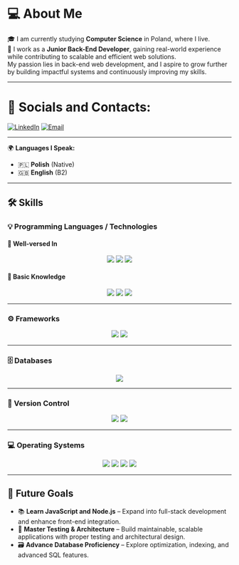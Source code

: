 # 💻 About Me

🎓 I am currently studying **Computer Science** in Poland, where I live.  
💼 I work as a **Junior Back-End Developer**, gaining real-world experience while contributing to scalable and efficient web solutions.  
My passion lies in back-end web development, and I aspire to grow further by building impactful systems and continuously improving my skills.

---

# 💬 Socials and Contacts:
[![LinkedIn](https://img.shields.io/badge/-LinkedIn-0077B5?style=for-the-badge&logo=linkedin&logoColor=white)](https://www.linkedin.com/in/jakub-dziedzic-226209332/)
[![Email](https://img.shields.io/badge/-Email-D14836?style=for-the-badge&logo=gmail&logoColor=white)](mailto:jakubdziedzic9@gmail.com)

---

🌍 **Languages I Speak:**
- 🇵🇱 **Polish** (Native)  
- 🇬🇧 **English** (B2)

---

## 🛠️ Skills

### 💡 Programming Languages / Technologies

#### 🔹 Well-versed In

<div align="center">

  <a href="https://www.php.net"><img src="https://img.shields.io/badge/-PHP-777BB4?style=for-the-badge&logo=php&logoColor=white" /></a>
  <a href="https://www.oracle.com/java/"><img src="https://img.shields.io/badge/-Java-007396?style=for-the-badge&logo=java&logoColor=white" /></a>
  <a href="https://developer.mozilla.org/en-US/docs/Web/HTML"><img src="https://img.shields.io/badge/-HTML5-E34F26?style=for-the-badge&logo=html5&logoColor=white" /></a>

</div>

#### 🔸 Basic Knowledge

<div align="center">

  <a href="https://isocpp.org/"><img src="https://img.shields.io/badge/-C++-00599C?style=for-the-badge&logo=cplusplus&logoColor=white" /></a>
  <a href="https://www.python.org"><img src="https://img.shields.io/badge/-Python-3776AB?style=for-the-badge&logo=python&logoColor=white" /></a>
  <a href="https://developer.mozilla.org/en-US/docs/Web/CSS"><img src="https://img.shields.io/badge/-CSS3-1572B6?style=for-the-badge&logo=css3&logoColor=white" /></a>

</div>

---

### ⚙️ Frameworks

<div align="center">

  <a href="https://laravel.com"><img src="https://img.shields.io/badge/-Laravel-F55247?style=for-the-badge&logo=laravel&logoColor=white" /></a>
  <a href="https://codeigniter.com"><img src="https://img.shields.io/badge/-CodeIgniter-EE4623?style=for-the-badge&logo=codeigniter&logoColor=white" /></a>

</div>

---

### 🗄️ Databases

<div align="center">

  <a href="https://www.mysql.com"><img src="https://img.shields.io/badge/-MySQL-4479A1?style=for-the-badge&logo=mysql&logoColor=white" /></a>

</div>

---

### 🔧 Version Control

<div align="center">

  <a href="https://git-scm.com"><img src="https://img.shields.io/badge/-Git-F05032?style=for-the-badge&logo=git&logoColor=white" /></a>
  <a href="https://github.com/JakubDziedzic9"><img src="https://img.shields.io/badge/-GitHub-181717?style=for-the-badge&logo=github&logoColor=white" /></a>

</div>

---

### 💻 Operating Systems

<div align="center">

  <a href="https://www.debian.org"><img src="https://img.shields.io/badge/-Debian-A81D33?style=for-the-badge&logo=debian&logoColor=white" /></a>
  <a href="https://ubuntu.com"><img src="https://img.shields.io/badge/-Ubuntu-E95420?style=for-the-badge&logo=ubuntu&logoColor=white" /></a>
  <a href="https://www.microsoft.com/en-us/windows"><img src="https://img.shields.io/badge/-Windows-0078D6?style=for-the-badge&logo=windows&logoColor=white" /></a>
  <a href="https://docs.microsoft.com/en-us/powershell/"><img src="https://img.shields.io/badge/-PowerShell-5391FE?style=for-the-badge&logo=powershell&logoColor=white" /></a>

</div>

---

## 🎯 Future Goals

- 📚 **Learn JavaScript and Node.js** – Expand into full-stack development and enhance front-end integration.  
- 🧠 **Master Testing & Architecture** – Build maintainable, scalable applications with proper testing and architectural design.  
- 🗃️ **Advance Database Proficiency** – Explore optimization, indexing, and advanced SQL features.
